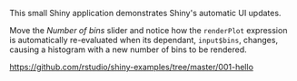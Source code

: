 This small Shiny application demonstrates Shiny's automatic UI updates. 

Move the *Number of bins* slider and notice how the `renderPlot` expression is automatically re-evaluated when its dependant, `input$bins`, changes, causing a histogram with a new number of bins to be rendered.

https://github.com/rstudio/shiny-examples/tree/master/001-hello